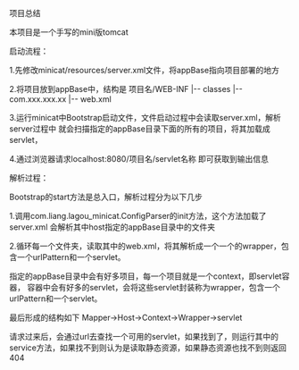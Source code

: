 项目总结

本项目是一个手写的mini版tomcat

启动流程：

1.先修改minicat/resources/server.xml文件，将appBase指向项目部署的地方

2.将项目放到appBase中，结构是
项目名/WEB-INF
    |-- classes
        |-- com.xxx.xxx.xx
    |-- web.xml
    
3.运行minicat中Bootstrap启动文件，文件启动过程中会读取server.xml，解析server过程中
就会扫描指定的appBase目录下面的所有的项目，将其加载成servlet，

4.通过浏览器请求localhost:8080/项目名/servlet名称 即可获取到输出信息



解析过程：

Bootstrap的start方法是总入口，解析过程分为以下几步

1.调用com.liang.lagou_minicat.ConfigParser的init方法，这个方法加载了server.xml
会解析其中host指定的appBase目录中的文件夹

2.循环每一个文件夹，读取其中的web.xml，将其解析成一个一个的wrapper，包含一个urlPattern和一个servlet。

指定的appBase目录中会有好多项目，每一个项目就是一个context，即servlet容器，
容器中会有好多的servlet，会将这些servlet封装称为wrapper，包含一个urlPattern和一个servlet。

最后形成的结构如下
Mapper->Host->Context->Wrapper->servlet



请求过来后，会通过url去查找一个可用的servlet，如果找到了，则运行其中的service方法，如果找不到则认为是读取静态资源，如果静态资源也找不到则返回404




